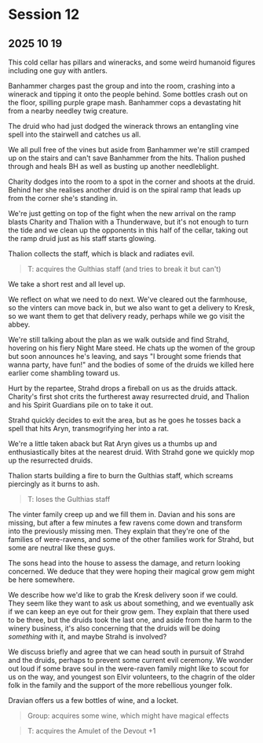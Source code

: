 # Session 12
## 2025 10 19

This cold cellar has pillars and wineracks, and some weird humanoid figures including one guy with antlers.

Banhammer charges past the group and into the room, crashing into a winerack and tipping it onto the people behind. Some bottles crash out on the floor, spilling purple grape mash. Banhammer cops a devastating hit from a nearby needley twig creature.

The druid who had just dodged the winerack throws an entangling vine spell into the stairwell and catches us all.

We all pull free of the vines but aside from Banhammer we're still cramped up on the stairs and can't save Banhammer from the hits. Thalion pushed through and heals BH as well as busting up another needleblight.

Charity dodges into the room to a spot in the corner and shoots at the druid. Behind her she realises another druid is on the spiral ramp that leads up from the corner she's standing in.

We're just getting on top of the fight when the new arrival on the ramp blasts Charity and Thalion with a Thunderwave, but it's not enough to turn the tide and we clean up the opponents in this half of the cellar, taking out the ramp druid just as his staff starts glowing.

Thalion collects the staff, which is black and radiates evil.

> T: acquires the Gulthias staff (and tries to break it but can't)

We take a short rest and all level up.

We reflect on what we need to do next. We've cleared out the farmhouse, so the vinters can move back in, but we also want to get a delivery to Kresk, so we want them to get that delivery ready, perhaps while we go visit the abbey.

We're still talking about the plan as we walk outside and find Strahd, hovering on his fiery Night Mare steed. He chats up the women of the group but soon announces he's leaving, and says "I brought some friends that wanna party, have fun!" and the bodies of some of the druids we killed here earlier come shambling toward us.

Hurt by the repartee, Strahd drops a fireball on us as the druids attack. Charity's first shot crits the furtherest away resurrected druid, and Thalion and his Spirit Guardians pile on to take it out.

Strahd quickly decides to exit the area, but as he goes he tosses back a spell that hits Aryn, transmogrifying her into a rat.

We're a little taken aback but Rat Aryn gives us a thumbs up and enthusiastically bites at the nearest druid. With Strahd gone we quickly mop up the resurrected druids.

Thalion starts building a fire to burn the Gulthias staff, which screams piercingly as it burns to ash.

> T: loses the Gulthias staff

The vinter family creep up and we fill them in. Davian and his sons are missing, but after a few minutes a few ravens come down and transform into the previously missing men. They explain that they're one of the families of were-ravens, and some of the other families work for Strahd, but some are neutral like these guys.

The sons head into the house to assess the damage, and return looking concerned. We deduce that they were hoping their magical grow gem might be here somewhere.

We describe how we'd like to grab the Kresk delivery soon if we could. They seem like they want to ask us about something, and we eventually ask if we can keep an eye out for their grow gem. They explain that there used to be three, but the druids took the last one, and aside from the harm to the winery business, it's also concerning that the druids will be doing *something* with it, and maybe Strahd is involved?

We discuss briefly and agree that we can head south in pursuit of Strahd and the druids, perhaps to prevent some current evil ceremony. We wonder out loud if some brave soul in the were-raven family might like to scout for us on the way, and youngest son Elvir volunteers, to the chagrin of the older folk in the family and the support of the more rebellious younger folk.

Dravian offers us a few bottles of wine, and a locket.

> Group: acquires some wine, which might have magical effects

> T: acquires the Amulet of the Devout +1